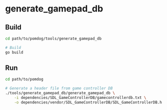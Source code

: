 # generate_gamepad_db

## Build

```sh
cd path/to/pomdog/tools/generate_gamepad_db

# Build
go build
```

## Run

```sh
cd path/to/pomdog

# Generate a header file from game controller DB
./tools/generate_gamepad_db/generate_gamepad_db \
    -i dependencies/SDL_GameControllerDB/gamecontrollerdb.txt \
    -o dependencies/vendor/SDL_GameControllerDB/SDL_GameControllerDB.h
```

